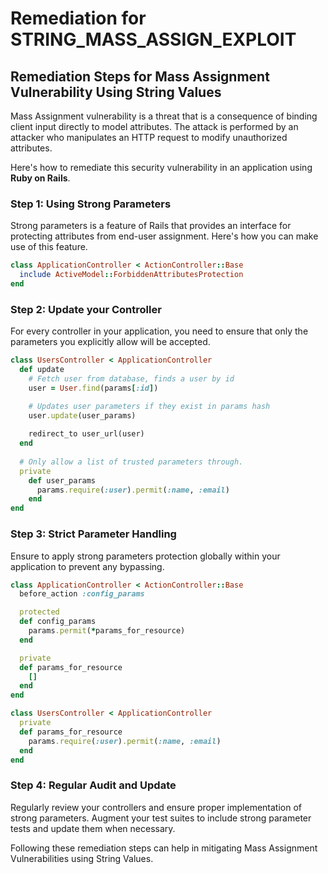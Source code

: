 # Remediation for STRING_MASS_ASSIGN_EXPLOIT

## Remediation Steps for Mass Assignment Vulnerability Using String Values
Mass Assignment vulnerability is a threat that is a consequence of binding client input directly to model attributes. The attack is performed by an attacker who manipulates an HTTP request to modify unauthorized attributes. 

Here's how to remediate this security vulnerability in an application using **Ruby on Rails**. 

### Step 1: Using Strong Parameters
Strong parameters is a feature of Rails that provides an interface for protecting attributes from end-user assignment. Here's how you can make use of this feature.
```ruby
class ApplicationController < ActionController::Base
  include ActiveModel::ForbiddenAttributesProtection
end
```

### Step 2: Update your Controller
For every controller in your application, you need to ensure that only the parameters you explicitly allow will be accepted.
```ruby
class UsersController < ApplicationController
  def update
    # Fetch user from database, finds a user by id
    user = User.find(params[:id])

    # Updates user parameters if they exist in params hash
    user.update(user_params)
  
    redirect_to user_url(user)
  end
  
  # Only allow a list of trusted parameters through.
  private
    def user_params
      params.require(:user).permit(:name, :email)
    end
end
```
### Step 3: Strict Parameter Handling
Ensure to apply strong parameters protection globally within your application to prevent any bypassing.
```ruby
class ApplicationController < ActionController::Base
  before_action :config_params

  protected
  def config_params
    params.permit(*params_for_resource)
  end

  private
  def params_for_resource
    []
  end
end

class UsersController < ApplicationController
  private
  def params_for_resource
    params.require(:user).permit(:name, :email)
  end
end
```
### Step 4: Regular Audit and Update
Regularly review your controllers and ensure proper implementation of strong parameters. Augment your test suites to include strong parameter tests and update them when necessary.

Following these remediation steps can help in mitigating Mass Assignment Vulnerabilities using String Values.